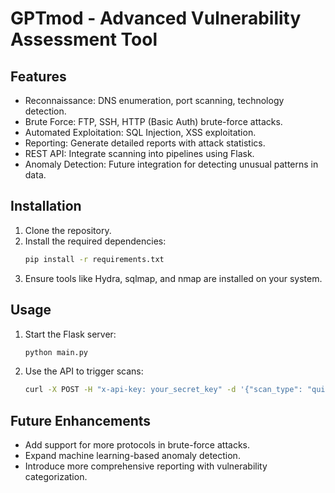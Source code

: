 
# GPTmod - Advanced Vulnerability Assessment Tool

## Features

- Reconnaissance: DNS enumeration, port scanning, technology detection.
- Brute Force: FTP, SSH, HTTP (Basic Auth) brute-force attacks.
- Automated Exploitation: SQL Injection, XSS exploitation.
- Reporting: Generate detailed reports with attack statistics.
- REST API: Integrate scanning into pipelines using Flask.
- Anomaly Detection: Future integration for detecting unusual patterns in data.

## Installation

1. Clone the repository.
2. Install the required dependencies:
    ```bash
    pip install -r requirements.txt
    ```
3. Ensure tools like Hydra, sqlmap, and nmap are installed on your system.

## Usage

1. Start the Flask server:
    ```bash
    python main.py
    ```
2. Use the API to trigger scans:
    ```bash
    curl -X POST -H "x-api-key: your_secret_key" -d '{"scan_type": "quick"}' http://localhost:5000/api/scan
    ```

## Future Enhancements

- Add support for more protocols in brute-force attacks.
- Expand machine learning-based anomaly detection.
- Introduce more comprehensive reporting with vulnerability categorization.

